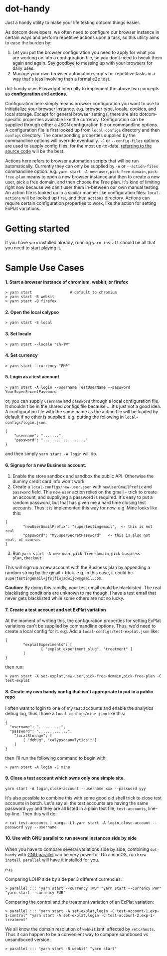 # dot-handy

Just a handy utility to make your life testing dotcom things easier. 

As dotcom developers, we often need to configure our browser instance in certain ways and perform repetitive actions upon a task, so this utility aims to ease the burden 
by:

1. Let you put the browser configuration you need to apply for what you are working on into a configuration file, so you don't need to tweak them again and again. 
Say goodbye to messing up with your browsers for daily uses. 
1. Manage your own browser automation scripts for repetitive tasks in a way that's less involving than a formal e2e test.

dot-handy uses Playwright internally to implement the above two concepts as **configuration** and **actions**.

Configuration here simply means browser configuration you want to use to initiatialize your browser instance. e.g. browser type, locale, cookies, and local storage. 
Except for general browser settings, there are also dotcom-specific properties available like the currency. Configuration can be supplied
through either a JSON configuration file or commandline options. A configuration file is first looked up from `local-configs` directory and then `configs` directory.
The coresponding properties supplied by the commandline options will override eventually. `-C` or `--config-files` options are used to supply config files; 
for the most up-to-date, [referring to the source code](https://github.com/Automattic/dot-handy/blob/trunk/main.js#L47) will be the best.

Actions here refers to browser automation scripts that will be run automatically. Currently they can only be supplied by `-A` or `--action-files` commandline option.
e.g. `yarn start -A new-user,pick-free-domain,pick-free-plan` means to open a new browser instance and then to create a new user, pick a free domain, 
and then choose the Free plan. It's kind of limiting right now because we can't user them in-between our own manual testing. An action file is looked up in a similar manner
like configuration files: `local-actions` will be looked up first, and then `actions` directory. Actions can require certain configuration properties to work, 
like the action for setting ExPlat variations.

# Getting started
If you have `yarn` installed already, running `yarn install` should be all that you need to start playing it.

# Sample Use Cases

#### 1. Start a browser instance of chromium, webkit, or firefox
```
> yarn start                 # default to chromium
> yarn start -B webkit
> yarn start -B firefox
```
#### 2. Open the local calypso
```
> yarn start -E local
```
#### 3. Set locale
```
> yarn start --locale "zh-TW"
```
#### 4. Set currency
```
> yarn start --currency "PHP"
```

#### 5. Login as a test account
```
> yarn start -A login --username TestUserName --password YourSuperSecretPassword
```

or, you can supply `username` and `password` through a local configuration file. It shouldn't be in the shared configs file because ... it's just not a good idea.
A configuration file with the same name as the action file will be loaded by default if no other is supplied. e.g. putting the following in `local-configs/login.json`:

```
{
	"username": ".......",
	"password": "..................."
}
```
and then simply `yarn start -A login` will do.

#### 6. Signup for a new Business account.

1. Enable the store sandbox and sandbox the public API. Otherwise the dummy credit card info won't work.
2. Create a `local-configs/new-user.json` with `newUserGmailPrefix` and `password` field. This `new-user` action relies on the gmail `+` trick to create an account, and suppliying a password is required. It's easy to put a random password, 
but that has given me a hard time closing test accounts. Thus it is implemented this way for now. e.g. Mine looks like this:
```
{
        "newUserGmailPrefix": "supertestingemail",  <- this is not real
        "password": "MySuperSecretPassword"   <- this is also not real, of course.
}
```
3. Run `yarn start -A new-user,pick-free-domain,pick-business-plan,checkout`

This will sign up a new account with the Business plan by appending a random string by the gmail `+` trick. 
e.g. in this case, it could be `supertestingemail+jfsjfiwjadwijdw@gmail.com`.

**Caution:** By doing this rapidly, your test email could be blacklisted. The real blacklisting conditions are unknown to me though.
I have a test email that never gets blacklisted while some others are not so lucky.

#### 7. Create a test account and set ExPlat variation
At the moment of writing this, the configuration properties for setting ExPlat variations can't be supplied by commandline options. Thus, we'd need to create a local config for it.
e.g. Add a `local-configs/test-explat.json` like:
```
{
        "explatExperiments": [
                [ "explat_experiment_slug", "treatment" ]
        ]
}
```
then run:

```
> yarn start -A set-explat,new-user,pick-free-domain,pick-free-plan -C test-explat
```

#### 8. Create my own handy config that isn't appropriate to put in a public repo
I often want to login to one of my test accounts and enable the analytics debug log, thus I have a `local-configs/mine.json` like this:
```
{
  "username": "..........",
  "password": ".............",
	"localStorage": [
		[ "debug", "calypso:analytics:*"]
	]
}

```

then I'll run the following command to begin with:
```
> yarn start -A login -C mine
```

#### 9. Close a test account which owns only one simple site.
```
yarn start -A login,close-account --username xxx --password yyy
```

It's also possible to combine this with some good old shell trick to close test accounts in batch.
Let's say all the test accounts are having the same password `yyy` and they are all listed in a plain text file, `test-accounts`, line-by-line. Then this will do:
```
> cat test-accounts | xargs -L1 yarn start -A login,close-account --password yyy --username
```

#### 10. Use with GNU parallel to run several instances side by side
When you have to compare several variations side by side, combining `dot-handy` with [GNU parallel](https://www.gnu.org/software/parallel/) can be very powerful. 
On a macOS, run `brew install parallel` will have it installed for you.

e.g.

Comparing LOHP side by side per 3 different currencies:
```
> parallel ::: "yarn start --currency TWD" "yarn start --currency PHP" "yarn start --currency EUR"
```
Comparing the control and the treatment variation of an ExPlat variation:
```
> parallel ::: "yarn start -A set-explat,login -C test-account-1,exp-1-control" "yarn start -A set-explat,login -C test-account-2,exp-1-treatment"
```
We all know the domain resolution of `webkit` isnt' affected by `/etc/hosts`. Thus it can happen to be a convenient way to compare sandboxed vs unsandboxed version:
```
> parallel ::: "yarn start -B webkit" "yarn start"
```
